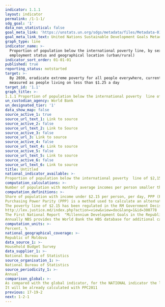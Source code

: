 ```yaml
---
indicator: 1.1.1
layout: indicator
permalink: /1-1-1/
sdg_goal: '1'
data_non_statistical: false
goal_meta_link: 'https://unstats.un.org/sdgs/metadata/files/Metadata-01-01-01a.pdf'
goal_meta_link_text: United Nations Sustainable Development Goals Metadata (pdf 894kB)
graph_type: line
indicator_name: >-
  Proportion of population below the international poverty line, by sex, age,
  employment status and geographical location (urban/rural)
indicator_sort_order: 01-01-01
published: true
reporting_status: notstarted
target: >-
  By 2030, eradicate extreme poverty for all people everywhere, currently
  measured as people living on less than $1.25 a day
target_id: '1.1'
graph_title: >-
1.1.1 Proportion of population below the international poverty  line of $2,15 a day, by sex, age, employment status and geographical location (urban/rural)
un_custodian_agency: World Bank
un_designated_tier: '1'
data_show_map: false
source_active_1: true
source_url_text_1: Link to source
source_active_2: false
source_url_text_2: Link to Source
source_active_3: false
source_url_3: Link to source
source_active_4: false
source_url_text_4: Link to source
source_active_5: false
source_url_text_5: Link to source
source_active_6: false
source_url_text_6: Link to source
title: Untitled
national_indicator_available: >-
Proportion of population below the international poverty  line of $2,15 a day, by sex, age, employment status and geographical location (urban/rural)
computation_calculations: >-
Number of population with monthly average incomes per person smaller than the value of international poverty line ($2.15 per person, per day, PPP), during the period of reference / total number of population during the year of reference *100
computation_definitions: >-
Share of population with income under $2.15 per person, per day, PPP (Purchasing Power Parity). 
Purchasing Power Parity (PPP) is a method used to calculate an alternative exchange rate between the currencies of two countries. PPP measures the purchasing power of one currency  in an international unit of measurement (usually, dollars), because goods and services have different prices in some countries as compared to other countries.
The poverty line of $2.15 has been regulated in the RM Government Decision No. 288 dated 15.03.2005 approving the Millennium Development Goals in the Republic of Moldova for 2015 and the First National Report "Millennium Development Goals in the Republic of Moldova"
http://lex.justice.md/index.php?action=view&view=doc&lang=1&id=300778
The First National Report  "Millennium Development Goals in the Republic of Moldova" http://md.one.un.org/content/dam/unct/moldova/docs/pub/mdg/first%20mdg%20rom.pdf
Annually NBS provides the World Bank the HBS database for additional calculations at the global level (global poverty).
computation_units: >-
Percent, %
national_geographical_coverage: >-
Republic of Moldova
data_source_1: >-
Household Budget Survey 
data_supplier_1: >-
National Bureau of Statistics
source_organisation_1: >-
National Bureau of Statistics
source_periodicity_1: >-
Annual
comparison_global: >-
As compared with the global indicator, for the NATIONAL indicator the level of 2.15$ per day PPP for 1996 is used 
It will be already calculated with PPC2011
previous: 17-19-2
next: 1-2-1
---
```

